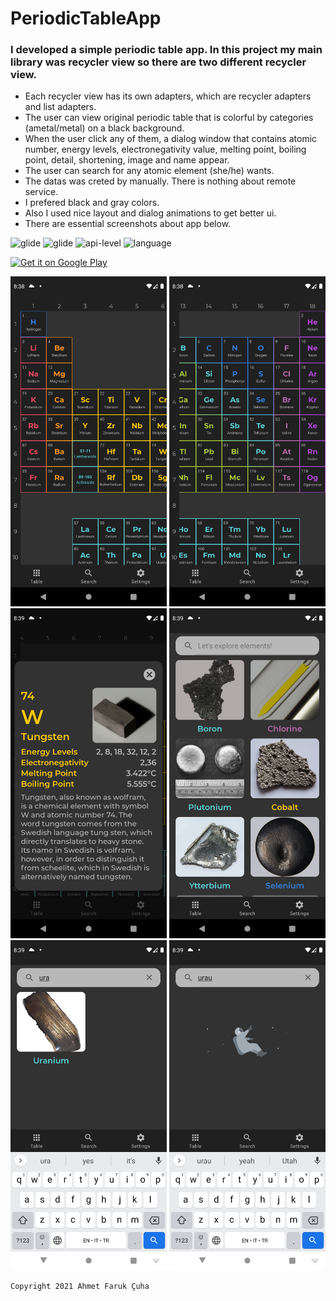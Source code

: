 # PeriodicTableApp
### I developed a simple periodic table app. In this project my main library was **recycler view** so there are two different recycler view.

- Each recycler view has its own adapters, which are recycler adapters and list adapters.
- The user can view original periodic table that is colorful by categories (ametal/metal) on a black background.
- When the user click any of them, a dialog window that contains atomic number, energy levels, electronegativity value, melting point, boiling point, detail, shortening, image and name appear.
- The user can search for any atomic element (she/he) wants.
- The datas was creted by manually. There is nothing about remote service.
- I prefered black and gray colors.
- Also I used nice layout and dialog animations to get better ui.
- There are essential screenshots about app below.

<img src="https://img.shields.io/badge/image-glide-blue?style=plastic" alt="glide">  <img src="https://img.shields.io/badge/animation-lottie-blue?style=plastic" alt="glide">  <img src="https://img.shields.io/badge/api-%2B21-red?style=plastic&logo=android" alt="api-level"> <img src="https://img.shields.io/badge/language-kotlin-blueviolet?style=plastic&logo=kotlin" alt="language">

<a href='https://play.google.com/store/apps/details?id=com.pandorina.periodictableapp&pcampaignid=pcampaignidMKT-Other-global-all-co-prtnr-py-PartBadge-Mar2515-1'><img alt='Get it on Google Play' src='https://play.google.com/intl/en_us/badges/static/images/badges/en_badge_web_generic.png' width="300"/></a>

<img src="screenshots/1.png" width="250px" alt="ss1"> <img src="screenshots/2.png" width="250px" alt="ss2"> <img src="screenshots/3.png" width="250px" alt="ss3"> <img src="screenshots/4.png" width="250px" alt="ss4">  <img src="screenshots/5.png" width="250px" alt="ss5">  <img src="screenshots/6.png" width="250px" alt="ss6">


<pre><code>Copyright 2021 Ahmet Faruk Çuha</code></pre>
